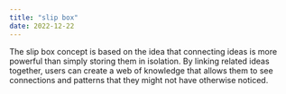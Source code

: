 ```yaml
---
title: "slip box"
date: 2022-12-22
---
```

The slip box concept is based on the idea that connecting ideas is more powerful than simply storing them in isolation. By linking related ideas together, users can create a web of knowledge that allows them to see connections and patterns that they might not have otherwise noticed.